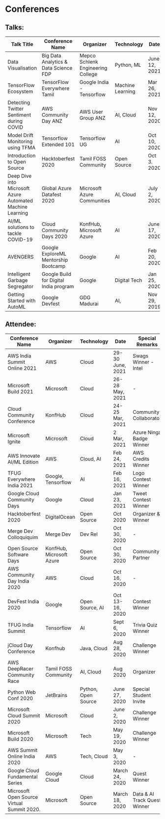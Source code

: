 # Conferences

## Talks:

| Talk Title                                                | Conference Name                        | Organizer                         | Technology       | Date          | Event Link                       | Talk Resources                                                                                                                             |
|-----------------------------------------------------------|----------------------------------------|-----------------------------------|------------------|---------------|----------------------------------|--------------------------------------------------------------------------------------------------------------------------------------------|
| Data Visualisation                                        | Big Data Analytics & Data Science FDP  | Mepco Schlenk Engineering College | Python, ML       | June 12, 2021 | Private                          | -                                                                                                                                          |
| TensorFlow Ecosystem                                      | TensorFlow Everywhere Tamil            | Google India - Tensorflow         | Machine Learning | Mar 26, 2021  | [Website](https://tftamil.in)    | -                                                                                                                                          |
| Detecting Twitter Sentiment during COVID                  | AWS Community Day ANZ                  | AWS User Group ANZ                | AI, Cloud        | Nov 12, 2020  | [Event](http://twitch.tv/aws)    | https://vivekraja98.medium.com/detecting-and-visualizing-twitter-sentiment-during-covid-19-pandemic-using-aws-comprehend-and-c641e1549e2b) |
| Model Drift Monitoring using TFMA                         | Tensorflow Extended 101                | Tensorflow UG                     | AI               | Oct 10, 2020  | [Meetup](http://bit.ly/TFX-101)  | -                                                                                                                                          |
| Introduction to Open Source                               | Hacktoberfest 2020                     | Tamil FOSS Community              | Open Source      | Oct 3. 2020   | [Event](https://lnkd.in/de8SXeG) | -                                                                                                                                          |
| Deep Dive into Microsoft Azure Automated Machine Learning | Global Azure Datafest 2020             | Microsoft Azure Communities       | AI, Cloud        | July 2, 2020  | [Event](https://lnkd.in/dC-XaPV) | -                                                                                                                                          |
| AI/ML solutions to tackle COVID-19                        | Cloud Community Days 2020              | KonfHub, Microsoft Azure          | AI               | June 17, 2020 | [Event](http://konf.me/ccdays)   | -                                                                                                                                          |
| AVENGERS                                                  |  Google ExploreML Mentorship Bootcamp  | Google                            | AI               | Feb 20, 2020  | -                                | -                                                                                                                                          |
| Intelligent Garbage Segregator                            | Google Build for Digital India program | Google                            | Digital Tech     | Jan 25, 2020  | -                                | -                                                                                                                                          |
| Getting Started with AutoML                               | Google Devfest                         | GDG Madurai                       | AI,              | Nov 29, 2019  | -                                | -                                                                                                                                          |






## Attendee:

| Conference Name                            | Organizer                | Technology          | Date             | Special Remarks              |
|--------------------------------------------|--------------------------|---------------------|------------------|------------------------------|
| AWS India Summit Online 2021               | AWS                      | Cloud               | 29-30 June, 2021 | Swags Winner - Intel         |
| Microsoft Build 2021                       | Microsoft                | Cloud               | 26-28 May, 2021  | -                            |
| Cloud Community Conference                 | KonfHub                  | Cloud               | 24-25 Mar, 2021  | Community Collaborator       |
| Microsoft Ignite                           | Microsoft                | Cloud               | 2 Mar, 2021      | Azure Ninga Badge Winner     |
| AWS Innovate AI/ML Edition                 | AWS                      | Cloud, AI           | Feb 24, 2021     | AWS Credits Winner           |
| TFUG Everywhere India 2021                 | Google, Tensorflow       | AI                  | Feb 16, 2021     | Logo Contest Winner          |
| Google Cloud Community Days                | Google                   | Cloud               |  Jan 23, 2021    | Tweet Contest Winner         |
| Hacktoberfest 2020                         | DigitalOcean             | Open Source         | Oct 2020         | Organizer & Winner           |
| Merge Dev Colloquiquim                     | Merge Dev                | Dev Rel             | Oct 30, 2020     | -                            |
| Open Source Software Days                  | KonfHub, Microsoft Azure | Open Source         | Oct 30, 2020     | Community Partner            |
| AWS Community Day India 2020               | AWS                      | Cloud               | Oct 16, 2020     | -                            |
| DevFest India 2020                         | Google                   | Open Source, AI     | Oct 13-16, 2020  | Contest Winner               |
| TFUG India Summit                          | Tensorflow               | AI                  | Sept 6, 2020     | Trivia Quiz Winner           |
| jCloud Day Conference                      | Konfhub                  | Java, Cloud         | Aug 28, 2020     | Challenge Winner             |
| AWS DeepRacer Community Race               | Tamil FOSS Community     | AI, Cloud           | Aug 2020         | Organizer                    |
|  Python Web Conf 2020                      | JetBrains                | Python, Open Source | June 27, 2020    | Special Student Invite       |
| Microsoft Cloud Summit 2020                | Microsoft                | Cloud               | June 2, 2020     | Challenge Winner             |
| Microsoft Build 2020                       | Microsoft                | Tech                | May 19, 2020     | Challenge Winner             |
| AWS Summit Online India 2020               | AWS                      | Tech, Cloud         | May 3, 2020      | -                            |
| Google Cloud Fundamental Series            | Google Cloud             | Cloud               | March 24, 2020   | Quest Winner                 |
| Microsoft Open Source Virtual Summit 2020. | Microsoft                | Open Source         | March 18, 2020   | Data & AI Track Quest Winner |


